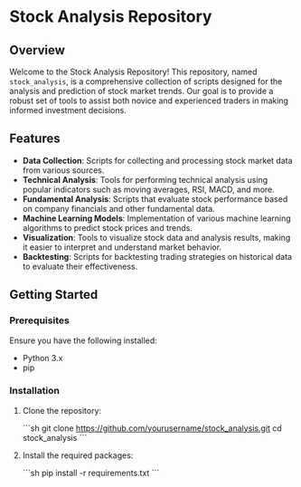 
# Stock Analysis Repository

## Overview

Welcome to the Stock Analysis Repository! This repository, named `stock_analysis`, is a comprehensive collection of scripts designed for the analysis and prediction of stock market trends. Our goal is to provide a robust set of tools to assist both novice and experienced traders in making informed investment decisions.

## Features

- **Data Collection**: Scripts for collecting and processing stock market data from various sources.
- **Technical Analysis**: Tools for performing technical analysis using popular indicators such as moving averages, RSI, MACD, and more.
- **Fundamental Analysis**: Scripts that evaluate stock performance based on company financials and other fundamental data.
- **Machine Learning Models**: Implementation of various machine learning algorithms to predict stock prices and trends.
- **Visualization**: Tools to visualize stock data and analysis results, making it easier to interpret and understand market behavior.
- **Backtesting**: Scripts for backtesting trading strategies on historical data to evaluate their effectiveness.

## Getting Started

### Prerequisites

Ensure you have the following installed:

- Python 3.x
- pip

### Installation

1. Clone the repository:

    \`\`\`sh
    git clone https://github.com/yourusername/stock_analysis.git
    cd stock_analysis
    \`\`\`

2. Install the required packages:

    \`\`\`sh
    pip install -r requirements.txt
    \`\`\`


